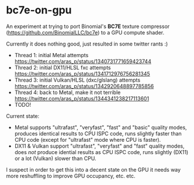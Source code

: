 # bc7e-on-gpu

An experiment at trying to port Binomial's **BC7E** texture compressor (https://github.com/BinomialLLC/bc7e) to a GPU compute shader.

Currently it does nothing good, just resulted in some twitter rants :)

* Thread 1: initial Metal attempts https://twitter.com/aras_p/status/1340731771659423744
* Thread 2: initial DX11/HLSL fxc attempts https://twitter.com/aras_p/status/1341712976756281345
* Thread 3: initial Vulkan/HLSL (dxc/glslang) attempts https://twitter.com/aras_p/status/1342920648897785856
* Thread 4: back to Metal, make it not terrible https://twitter.com/aras_p/status/1344341238217113601
* TODO!

Current state:

* Metal supports "ultrafast", "veryfast", "fast" and "basic" quality modes, produces identical results to CPU ISPC code, runs slightly faster than CPU code (except for "ultrafast" mode where CPU is faster).
* DX11 & Vulkan support "ultrafast", "veryfast" and "fast" quality modes, does *not* produce idential results as CPU ISPC code, runs slightly (DX11) or a lot (Vulkan) slower than CPU.

I suspect in order to get this into a decent state on the GPU it needs way more reshuffling to improve GPU occupancy, etc. etc.

